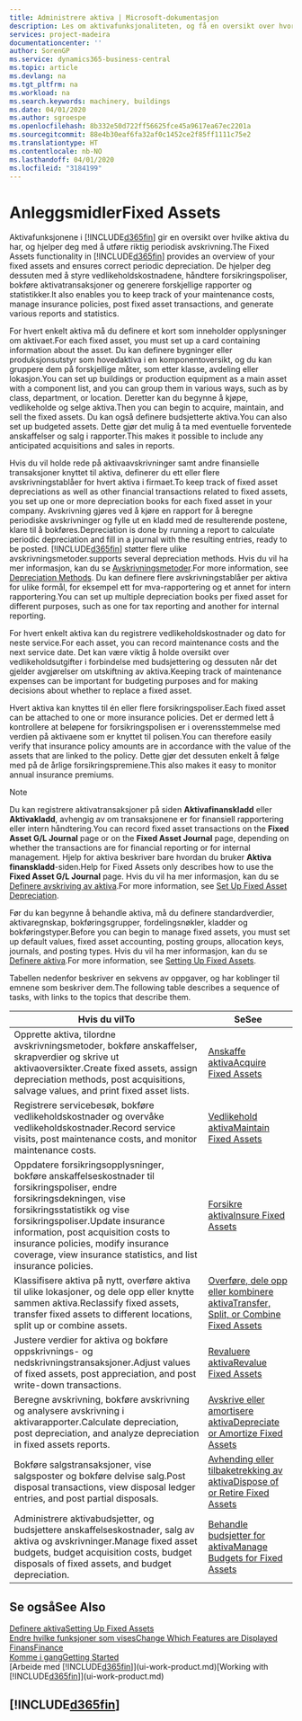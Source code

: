 ```yaml
---
title: Administrere aktiva | Microsoft-dokumentasjon
description: Les om aktivafunksjonaliteten, og få en oversikt over hvordan du arbeider med aktiva.
services: project-madeira
documentationcenter: ''
author: SorenGP
ms.service: dynamics365-business-central
ms.topic: article
ms.devlang: na
ms.tgt_pltfrm: na
ms.workload: na
ms.search.keywords: machinery, buildings
ms.date: 04/01/2020
ms.author: sgroespe
ms.openlocfilehash: 8b332e50d722ff56625fce45a9617ea67ec2201a
ms.sourcegitcommit: 88e4b30eaf6fa32af0c1452ce2f85ff1111c75e2
ms.translationtype: HT
ms.contentlocale: nb-NO
ms.lasthandoff: 04/01/2020
ms.locfileid: "3184199"
---
```

# <a name="fixed-assets"></a><span data-ttu-id="cdc5a-103">Anleggsmidler</span><span class="sxs-lookup"><span data-stu-id="cdc5a-103">Fixed Assets</span></span>
<span data-ttu-id="cdc5a-104">Aktivafunksjonene i [!INCLUDE[d365fin](includes/d365fin_md.md)] gir en oversikt over hvilke aktiva du har, og hjelper deg med å utføre riktig periodisk avskrivning.</span><span class="sxs-lookup"><span data-stu-id="cdc5a-104">The Fixed Assets functionality in [!INCLUDE[d365fin](includes/d365fin_md.md)] provides an overview of your fixed assets and ensures correct periodic depreciation.</span></span> <span data-ttu-id="cdc5a-105">De hjelper deg dessuten med å styre vedlikeholdskostnadene, håndtere forsikringspoliser, bokføre aktivatransaksjoner og generere forskjellige rapporter og statistikker.</span><span class="sxs-lookup"><span data-stu-id="cdc5a-105">It also enables you to keep track of your maintenance costs, manage insurance policies, post fixed asset transactions, and generate various reports and statistics.</span></span>

<span data-ttu-id="cdc5a-106">For hvert enkelt aktiva må du definere et kort som inneholder opplysninger om aktivaet.</span><span class="sxs-lookup"><span data-stu-id="cdc5a-106">For each fixed asset, you must set up a card containing information about the asset.</span></span> <span data-ttu-id="cdc5a-107">Du kan definere bygninger eller produksjonsutstyr som hovedaktiva i en komponentoversikt, og du kan gruppere dem på forskjellige måter, som etter klasse, avdeling eller lokasjon.</span><span class="sxs-lookup"><span data-stu-id="cdc5a-107">You can set up buildings or production equipment as a main asset with a component list, and you can group them in various ways, such as by class, department, or location.</span></span> <span data-ttu-id="cdc5a-108">Deretter kan du begynne å kjøpe, vedlikeholde og selge aktiva.</span><span class="sxs-lookup"><span data-stu-id="cdc5a-108">Then you can begin to acquire, maintain, and sell the fixed assets.</span></span> <span data-ttu-id="cdc5a-109">Du kan også definere budsjetterte aktiva.</span><span class="sxs-lookup"><span data-stu-id="cdc5a-109">You can also set up budgeted assets.</span></span> <span data-ttu-id="cdc5a-110">Dette gjør det mulig å ta med eventuelle forventede anskaffelser og salg i rapporter.</span><span class="sxs-lookup"><span data-stu-id="cdc5a-110">This makes it possible to include any anticipated acquisitions and sales in reports.</span></span>

<span data-ttu-id="cdc5a-111">Hvis du vil holde rede på aktivaavskrivninger samt andre finansielle transaksjoner knyttet til aktiva, definerer du ett eller flere avskrivningstablåer for hvert aktiva i firmaet.</span><span class="sxs-lookup"><span data-stu-id="cdc5a-111">To keep track of fixed asset depreciations as well as other financial transactions related to fixed assets, you set up one or more depreciation books for each fixed asset in your company.</span></span> <span data-ttu-id="cdc5a-112">Avskrivning gjøres ved å kjøre en rapport for å beregne periodiske avskrivninger og fylle ut en kladd med de resulterende postene, klare til å bokføres.</span><span class="sxs-lookup"><span data-stu-id="cdc5a-112">Depreciation is done by running a report to calculate periodic depreciation and fill in a journal with the resulting entries, ready to be posted.</span></span> [!INCLUDE[d365fin](includes/d365fin_md.md)] <span data-ttu-id="cdc5a-113">støtter flere ulike avskrivningsmetoder.</span><span class="sxs-lookup"><span data-stu-id="cdc5a-113">supports several depreciation methods.</span></span> <span data-ttu-id="cdc5a-114">Hvis du vil ha mer informasjon, kan du se [Avskrivningsmetoder](fa-depreciation-methods.md).</span><span class="sxs-lookup"><span data-stu-id="cdc5a-114">For more information, see [Depreciation Methods](fa-depreciation-methods.md).</span></span> <span data-ttu-id="cdc5a-115">Du kan definere flere avskrivningstablåer per aktiva for ulike formål, for eksempel ett for mva-rapportering og et annet for intern rapportering.</span><span class="sxs-lookup"><span data-stu-id="cdc5a-115">You can set up multiple depreciation books per fixed asset for different purposes, such as one for tax reporting and another for internal reporting.</span></span>

<span data-ttu-id="cdc5a-116">For hvert enkelt aktiva kan du registrere vedlikeholdskostnader og dato for neste service.</span><span class="sxs-lookup"><span data-stu-id="cdc5a-116">For each asset, you can record maintenance costs and the next service date.</span></span> <span data-ttu-id="cdc5a-117">Det kan være viktig å holde oversikt over vedlikeholdsutgifter i forbindelse med budsjettering og dessuten når det gjelder avgjørelser om utskiftning av aktiva.</span><span class="sxs-lookup"><span data-stu-id="cdc5a-117">Keeping track of maintenance expenses can be important for budgeting purposes and for making decisions about whether to replace a fixed asset.</span></span>

<span data-ttu-id="cdc5a-118">Hvert aktiva kan knyttes til én eller flere forsikringspoliser.</span><span class="sxs-lookup"><span data-stu-id="cdc5a-118">Each fixed asset can be attached to one or more insurance policies.</span></span> <span data-ttu-id="cdc5a-119">Det er dermed lett å kontrollere at beløpene for forsikringspolisen er i overensstemmelse med verdien på aktivaene som er knyttet til polisen.</span><span class="sxs-lookup"><span data-stu-id="cdc5a-119">You can therefore easily verify that insurance policy amounts are in accordance with the value of the assets that are linked to the policy.</span></span> <span data-ttu-id="cdc5a-120">Dette gjør det dessuten enkelt å følge med på de årlige forsikringspremiene.</span><span class="sxs-lookup"><span data-stu-id="cdc5a-120">This also makes it easy to monitor annual insurance premiums.</span></span>

> [!NOTE]  
>   <span data-ttu-id="cdc5a-121">Du kan registrere aktivatransaksjoner på siden **Aktivafinanskladd** eller **Aktivakladd**, avhengig av om transaksjonene er for finansiell rapportering eller intern håndtering.</span><span class="sxs-lookup"><span data-stu-id="cdc5a-121">You can record fixed asset transactions on the **Fixed Asset G/L Journal** page or on the **Fixed Asset Journal** page, depending on whether the transactions are for financial reporting or for internal management.</span></span> <span data-ttu-id="cdc5a-122">Hjelp for aktiva beskriver bare hvordan du bruker **Aktiva finanskladd**-siden.</span><span class="sxs-lookup"><span data-stu-id="cdc5a-122">Help for Fixed Assets only describes how to use the **Fixed Asset G/L Journal** page.</span></span> <span data-ttu-id="cdc5a-123">Hvis du vil ha mer informasjon, kan du se [Definere avskriving av aktiva](fa-how-setup-depreciation.md).</span><span class="sxs-lookup"><span data-stu-id="cdc5a-123">For more information, see [Set Up Fixed Asset Depreciation](fa-how-setup-depreciation.md).</span></span>

<span data-ttu-id="cdc5a-124">Før du kan begynne å behandle aktiva, må du definere standardverdier, aktivaregnskap, bokføringsgrupper, fordelingsnøkler, kladder og bokføringstyper.</span><span class="sxs-lookup"><span data-stu-id="cdc5a-124">Before you can begin to manage fixed assets, you must set up default values, fixed asset accounting, posting groups, allocation keys, journals, and posting types.</span></span> <span data-ttu-id="cdc5a-125">Hvis du vil ha mer informasjon, kan du se [Definere aktiva](fa-setup.md).</span><span class="sxs-lookup"><span data-stu-id="cdc5a-125">For more information, see [Setting Up Fixed Assets](fa-setup.md).</span></span>

<span data-ttu-id="cdc5a-126">Tabellen nedenfor beskriver en sekvens av oppgaver, og har koblinger til emnene som beskriver dem.</span><span class="sxs-lookup"><span data-stu-id="cdc5a-126">The following table describes a sequence of tasks, with links to the topics that describe them.</span></span>

| <span data-ttu-id="cdc5a-127">Hvis du vil</span><span class="sxs-lookup"><span data-stu-id="cdc5a-127">To</span></span> | <span data-ttu-id="cdc5a-128">Se</span><span class="sxs-lookup"><span data-stu-id="cdc5a-128">See</span></span> |
| --- | --- |
| <span data-ttu-id="cdc5a-129">Opprette aktiva, tilordne avskrivningsmetoder, bokføre anskaffelser, skrapverdier og skrive ut aktivaoversikter.</span><span class="sxs-lookup"><span data-stu-id="cdc5a-129">Create fixed assets, assign depreciation methods, post acquisitions, salvage values, and print fixed asset lists.</span></span> |[<span data-ttu-id="cdc5a-130">Anskaffe aktiva</span><span class="sxs-lookup"><span data-stu-id="cdc5a-130">Acquire Fixed Assets</span></span>](fa-how-acquire.md) |
| <span data-ttu-id="cdc5a-131">Registrere servicebesøk, bokføre vedlikeholdskostnader og overvåke vedlikeholdskostnader.</span><span class="sxs-lookup"><span data-stu-id="cdc5a-131">Record service visits, post maintenance costs, and monitor maintenance costs.</span></span> |[<span data-ttu-id="cdc5a-132">Vedlikehold aktiva</span><span class="sxs-lookup"><span data-stu-id="cdc5a-132">Maintain Fixed Assets</span></span>](fa-how-maintain.md) |
| <span data-ttu-id="cdc5a-133">Oppdatere forsikringsopplysninger, bokføre anskaffelseskostnader til forsikringspoliser, endre forsikringsdekningen, vise forsikringsstatistikk og vise forsikringspoliser.</span><span class="sxs-lookup"><span data-stu-id="cdc5a-133">Update insurance information, post acquisition costs to insurance policies, modify insurance coverage, view insurance statistics, and list insurance policies.</span></span> |[<span data-ttu-id="cdc5a-134">Forsikre aktiva</span><span class="sxs-lookup"><span data-stu-id="cdc5a-134">Insure Fixed Assets</span></span>](fa-how-insure.md) |
| <span data-ttu-id="cdc5a-135">Klassifisere aktiva på nytt, overføre aktiva til ulike lokasjoner, og dele opp eller knytte sammen aktiva.</span><span class="sxs-lookup"><span data-stu-id="cdc5a-135">Reclassify fixed assets, transfer fixed assets to different locations, split up or combine assets.</span></span> |[<span data-ttu-id="cdc5a-136">Overføre, dele opp eller kombinere aktiva</span><span class="sxs-lookup"><span data-stu-id="cdc5a-136">Transfer, Split, or Combine Fixed Assets</span></span>](fa-how-trans-split-combine.md) |
| <span data-ttu-id="cdc5a-137">Justere verdier for aktiva og bokføre oppskrivnings- og nedskrivningstransaksjoner.</span><span class="sxs-lookup"><span data-stu-id="cdc5a-137">Adjust values of fixed assets, post appreciation, and post write-down transactions.</span></span> |[<span data-ttu-id="cdc5a-138">Revaluere aktiva</span><span class="sxs-lookup"><span data-stu-id="cdc5a-138">Revalue Fixed Assets</span></span>](fa-how-revalue.md) |
| <span data-ttu-id="cdc5a-139">Beregne avskrivning, bokføre avskrivning og analysere avskrivning i aktivarapporter.</span><span class="sxs-lookup"><span data-stu-id="cdc5a-139">Calculate depreciation, post depreciation, and  analyze depreciation in fixed assets reports.</span></span> |[<span data-ttu-id="cdc5a-140">Avskrive eller amortisere aktiva</span><span class="sxs-lookup"><span data-stu-id="cdc5a-140">Depreciate or Amortize Fixed Assets</span></span>](fa-how-depreciate-amortize.md) |
| <span data-ttu-id="cdc5a-141">Bokføre salgstransaksjoner, vise salgsposter og bokføre delvise salg.</span><span class="sxs-lookup"><span data-stu-id="cdc5a-141">Post disposal transactions, view disposal ledger entries, and post partial disposals.</span></span> |[<span data-ttu-id="cdc5a-142">Avhending eller tilbaketrekking av aktiva</span><span class="sxs-lookup"><span data-stu-id="cdc5a-142">Dispose of or Retire Fixed Assets</span></span>](fa-how-dispose-retire.md) |
| <span data-ttu-id="cdc5a-143">Administrere aktivabudsjetter, og budsjettere anskaffelseskostnader, salg av aktiva og avskrivninger.</span><span class="sxs-lookup"><span data-stu-id="cdc5a-143">Manage fixed asset budgets, budget acquisition costs, budget disposals of fixed assets, and budget depreciation.</span></span> |[<span data-ttu-id="cdc5a-144">Behandle budsjetter for aktiva</span><span class="sxs-lookup"><span data-stu-id="cdc5a-144">Manage Budgets for Fixed Assets</span></span>](fa-how-manage-budgets.md) |

## <a name="see-also"></a><span data-ttu-id="cdc5a-145">Se også</span><span class="sxs-lookup"><span data-stu-id="cdc5a-145">See Also</span></span>
[<span data-ttu-id="cdc5a-146">Definere aktiva</span><span class="sxs-lookup"><span data-stu-id="cdc5a-146">Setting Up Fixed Assets</span></span>](fa-setup.md)  
[<span data-ttu-id="cdc5a-147">Endre hvilke funksjoner som vises</span><span class="sxs-lookup"><span data-stu-id="cdc5a-147">Change Which Features are Displayed</span></span>](ui-experiences.md)  
[<span data-ttu-id="cdc5a-148">Finans</span><span class="sxs-lookup"><span data-stu-id="cdc5a-148">Finance</span></span>](finance.md)  
[<span data-ttu-id="cdc5a-149">Komme i gang</span><span class="sxs-lookup"><span data-stu-id="cdc5a-149">Getting Started</span></span>](product-get-started.md)  
<span data-ttu-id="cdc5a-150">[Arbeide med [!INCLUDE[d365fin](includes/d365fin_md.md)]](ui-work-product.md)</span><span class="sxs-lookup"><span data-stu-id="cdc5a-150">[Working with [!INCLUDE[d365fin](includes/d365fin_md.md)]](ui-work-product.md)</span></span>

## [!INCLUDE[d365fin](includes/free_trial_md.md)]  
 
